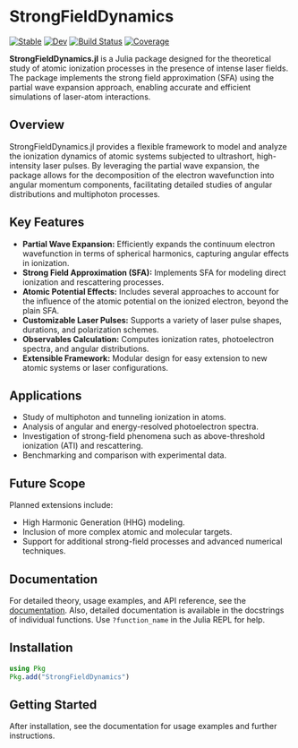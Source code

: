 # StrongFieldDynamics

[![Stable](https://img.shields.io/badge/docs-stable-blue.svg)](https://AlokaSahoo.github.io/StrongFieldDynamics.jl/stable/)
[![Dev](https://img.shields.io/badge/docs-dev-blue.svg)](https://AlokaSahoo.github.io/StrongFieldDynamics.jl/dev/)
[![Build Status](https://github.com/AlokaSahoo/StrongFieldDynamics.jl/actions/workflows/CI.yml/badge.svg?branch=main)](https://github.com/AlokaSahoo/StrongFieldDynamics.jl/actions/workflows/CI.yml?query=branch%3Amain)
[![Coverage](https://codecov.io/gh/AlokaSahoo/StrongFieldDynamics.jl/branch/main/graph/badge.svg)](https://codecov.io/gh/AlokaSahoo/StrongFieldDynamics.jl)

**StrongFieldDynamics.jl** is a Julia package designed for the theoretical study of atomic ionization processes in the presence of intense laser fields. The package implements the strong field approximation (SFA) using the partial wave expansion approach, enabling accurate and efficient simulations of laser-atom interactions.

## Overview

StrongFieldDynamics.jl provides a flexible framework to model and analyze the ionization dynamics of atomic systems subjected to ultrashort, high-intensity laser pulses. By leveraging the partial wave expansion, the package allows for the decomposition of the electron wavefunction into angular momentum components, facilitating detailed studies of angular distributions and multiphoton processes.

## Key Features

- **Partial Wave Expansion:** Efficiently expands the continuum electron wavefunction in terms of spherical harmonics, capturing angular effects in ionization.
- **Strong Field Approximation (SFA):** Implements SFA for modeling direct ionization and rescattering processes.
- **Atomic Potential Effects:** Includes several approaches to account for the influence of the atomic potential on the ionized electron, beyond the plain SFA.
- **Customizable Laser Pulses:** Supports a variety of laser pulse shapes, durations, and polarization schemes.
- **Observables Calculation:** Computes ionization rates, photoelectron spectra, and angular distributions.
- **Extensible Framework:** Modular design for easy extension to new atomic systems or laser configurations.

## Applications

- Study of multiphoton and tunneling ionization in atoms.
- Analysis of angular and energy-resolved photoelectron spectra.
- Investigation of strong-field phenomena such as above-threshold ionization (ATI) and rescattering.
- Benchmarking and comparison with experimental data.

## Future Scope

Planned extensions include:
- High Harmonic Generation (HHG) modeling.
- Inclusion of more complex atomic and molecular targets.
- Support for additional strong-field processes and advanced numerical techniques.

## Documentation

For detailed theory, usage examples, and API reference, see the [documentation](https://AlokaSahoo.github.io/StrongFieldDynamics.jl/stable/).
Also, detailed documentation is available in the docstrings of individual functions. Use `?function_name` in the Julia REPL for help.

## Installation

```julia
using Pkg
Pkg.add("StrongFieldDynamics")
```

## Getting Started

After installation, see the documentation for usage examples and further instructions.
